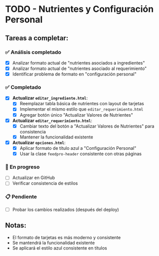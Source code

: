 # TODO - Nutrientes y Configuración Personal

## Tareas a completar:

### ✅ Análisis completado
- [x] Analizar formato actual de "nutrientes asociados a ingredientes" 
- [x] Analizar formato actual de "nutrientes asociado al requerimiento"
- [x] Identificar problema de formato en "configuración personal"

### ✅ Completado
- [x] **Actualizar `editar_ingrediente.html`**:
  - [x] Reemplazar tabla básica de nutrientes con layout de tarjetas
  - [x] Implementar el mismo estilo que `editar_requerimiento.html`
  - [x] Agregar botón único "Actualizar Valores de Nutrientes"

- [x] **Actualizar `editar_requerimiento.html`**:
  - [x] Cambiar texto del botón a "Actualizar Valores de Nutrientes" para consistencia
  - [x] Mantener la funcionalidad existente

- [x] **Actualizar `opciones.html`**:
  - [x] Aplicar formato de título azul a "Configuración Personal"
  - [x] Usar la clase `feedpro-header` consistente con otras páginas

### 🔄 En progreso
- [ ] Actualizar en GitHub
- [ ] Verificar consistencia de estilos

### 📋 Pendiente
- [ ] Probar los cambios realizados (después del deploy)

## Notas:
- El formato de tarjetas es más moderno y consistente
- Se mantendrá la funcionalidad existente
- Se aplicará el estilo azul consistente en títulos
